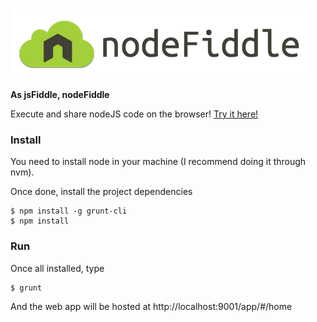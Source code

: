 # ![nodeFiddle](/app/img/brand.png "nodeFiddle")

__As jsFiddle, nodeFiddle__

Execute and share nodeJS code on the browser! [Try it here!](http://nodefiddle.github.io/nodeFiddle)

### Install

You need to install node in your machine (I recommend doing it through nvm).

Once done, install the project dependencies

```
$ npm install -g grunt-cli
$ npm install
```

### Run

Once all installed, type

```
$ grunt
```

And the web app will be hosted at http://localhost:9001/app/#/home
